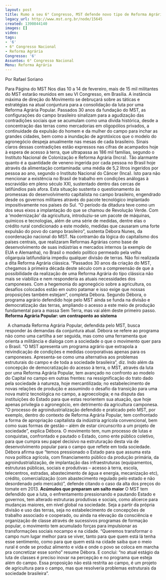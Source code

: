 ```yaml
---
layout: post
title: Rumo a seu 6° Congresso, MST defende novo tipo de Reforma Agrária
legacy_url: http://www.mst.org.br/node/15645
created: 1390844140
images: []
video: 
tags:
- '6'
- 6° Congresso Nacional
- Reforma Agrária
Congresso: '6'
Assuntos: 6° Congresso Nacional
Menu: Reforma Agrária
---
```



Por Rafael Soriano

Para Página do MST
Nos dias 10 a 14 de fevereiro, mais de 15 mil militantes do MST estarão reunidos em seu VI Congresso, em Brasília. A instância máxima de direção do Movimento se debruçará sobre as táticas e estratégias na atual conjuntura para a consolidação da luta por uma Reforma Agrária Popular.
Passados 30 anos da fundação do MST, as configurações do campo brasileiro sinalizam para a agudização das contradições sociais que se acumulam como uma dívida histórica, desde a concentração das terras como mercadorias em oligopólios privados, a continuidade da expulsão do homem e da mulher do campo para inchar as grandes cidades, bem como a inundação de agrotóxicos que o modelo do agronegócio despeja anualmente nas mesas de cada brasileiro.
Sinais claros dessas contradições estão expressos nas cifras de acampados hoje à espera de acesso à terra, que ultrapassa as 186 mil famílias, segundo o Instituto Nacional de Colonização e Reforma Agrária (Incra).
Tão alarmante quanto é a quantidade de veneno ingerida por cada pessoa no Brasil hoje através da alimentação contaminada: uma média de 5,2 litros ingeridos por pessoa ao ano, segundo o Instituto Nacional do Câncer (Inca). Isto para não mencionar a existência no Brasil de trabalho em condições análogas à escravidão em pleno século XXI, sustentado dentro das cercas de latifúndios país afora.
Esta situação sustenta o questionamento às promessas do desenvolvimento capitalista no campo brasileiro, engendrado desde os governos militares através do pacote tecnológico implantado impositivamente nos países do Sul.
“O período da ditadura teve como um dos seus eixos a implantação do que se chamou de Revolução Verde. Com a ‘modernização’ da agricultura, introduziu-se um pacote de máquinas, químicos e tecnologias, além de uma série de medidas, dentre elas o crédito rural condicionado a este modelo, medidas que causaram uma forte expulsão do povo do campo brasileiro”, sustenta Débora Nunes, da coordenação nacional do MST.
Na contramão da lógica do capitalismo dos países centrais, que realizaram Reformas Agrárias como base de desenvolvimento de suas indústrias e mercados internos (a exemplo de EUA e Alemanha), no Brasil o modelo político permeado pela velha oligarquia latifundiária impediu qualquer divisão de terras. Não foi realizada a dita Reforma Agrária clássica.
“Passados 30 anos da criação do MST, chegamos à primeira década deste século com a compreensão de que a possibilidade da realização de uma Reforma Agrária do tipo clássica não mais se viabiliza e nem responderia as atuais necessidades dos camponeses. Com a hegemonia do agronegócio sobre a agricultura, os desafios colocados estão em outro patamar e isso exige que nossas proposições também estejam”, completa Débora.
Segundo Débora, o programa agrário defendido hoje pelo MST ainda se funda na divisão e democratização das terras, ampliando o acesso a este meio de produção fundamental para a massa Sem Terra, mas vai além deste primeiro passo.
**Reforma Agrária Popular: um contraponto ao sistema**

 
A chamada Reforma Agrária Popular, defendida pelo MST, busca responder às demandas da conjuntura atual. Débora se refere ao programa não como uma cartilha a ser seguida, mas como uma ferramenta que orienta a militância e dialoga com a sociedade o que o movimento quer para o Brasil.
“O MST apresenta um programa agrário que extrapola a reivindicação de condições e medidas coorporativas apenas para os camponeses. Apresenta-se como uma alternativa aos problemas estruturais do campo e de toda a sociedade brasileira”, diz.
Indo além da concepção de democratização do acesso à terra, o MST, através da luta por uma Reforma Agrária Popular, tem avançado no confronto ao modelo do Capital no campo em outras frentes: na ressignificação do trato dado pela sociedade à natureza, hoje mercantilizada; no estabelecimento de novas relações de produção e assumindo o desafio da transição para uma nova matriz tecnológica no campo, a agroecologia; e na disputa das instituições do Estado para que estas reorientem sua atuação, que hoje apenas privilegia o agronegócio, em detrimento da agricultura camponesa.
“O processo de agroindustrialização defendido e praticado pelo MST, por exemplo, dentro do contexto de Reforma Agrária Popular, tem confrontado a forma de apropriação capitalista da indústria agrícola convencional, bem como suas formas de gestão – além de estar circunscrito a um projeto de sociedade”, explica Débora.
O movimento tem, num processo de lutas e conquistas, confrontado e pautado o Estado, como ente público coletivo, para que cumpra seu papel decisivo na estruturação desta via de desenvolvimento popular para o campo que reflete em toda sociedade.
Débora afirma que “temos pressionado o Estado para que assuma esta nova política agrícola, com financiamento público da produção primária, da agroindustrialização, de implantação das infraestruturas (equipamentos, estruturas públicas, sociais e produtivas – acesso à terra, escola, telecentros, estradas, abastecimento de água e energia, mecanização etc), crédito, comercialização (com abastecimento regulado pelo estado e não desordenado pelo mercado)”, defende citando o caso da alta dos preços do tomate em 2013.
**Acúmulos que preparam um salto maior**
O MST tem defendido que a luta, o enfrentamento pressionando e pautando Estado e governos, tem alterado estruturas produtivas e sociais, como alicerce para mudanças maiores, em nível global na sociedade.
Seja a partir da própria divisão e uso das terras, seja no estabelecimento de concepções de trabalho associado e cooperado, ou ainda na elevação da consciência e organização de classe através de sucessivos programas de formação popular, o movimento tem acumulado forças para impulsionar as transformações sociais nocampo e na cidade.
“Queremos transformar o campo num lugar melhor para se viver, tanto para que quem está lá tenha esse sentimento, como para que quem está na cidade saiba que o meio rural é onde se produz alimento e vida e onde o povo se coloca em marcha pra concretizar esse sonho” resume Débora.
E conclui: “no atual estágio da luta de classes é preciso inovar na percepção e no programa que esteja além do campo. Essa proposição não está restrita ao campo, é um projeto de agricultura para o campo, mas que resolveria problemas estruturais da sociedade brasileira”.

 
